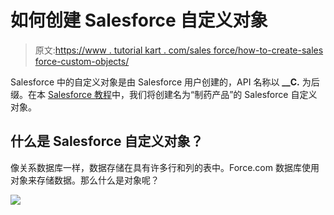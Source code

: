# 如何创建 Salesforce 自定义对象

> 原文:[https://www . tutorial kart . com/sales force/how-to-create-sales force-custom-objects/](https://www.tutorialkart.com/salesforce/how-to-create-salesforce-custom-objects/)

Salesforce 中的自定义对象是由 Salesforce 用户创建的，API 名称以 **__C.** 为后缀。在本 [Salesforce 教程](https://www.tutorialkart.com/salesforce-tutorial/)中，我们将创建名为“制药产品”的 Salesforce 自定义对象。

## 什么是 Salesforce 自定义对象？

像关系数据库一样，数据存储在具有许多行和列的表中。Force.com 数据库使用对象来存储数据。那么什么是对象呢？

[![](../Images/925da31b32d6bc3827932f6c8afb11bb.png)](https://www.tutorialkart.com/)